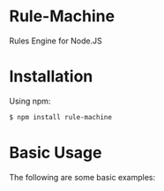 Rule-Machine
=================
Rules Engine for Node.JS 

Installation
============
Using npm:

```bash
$ npm install rule-machine
```

Basic Usage
===========
The following are some basic examples:
```js

```
